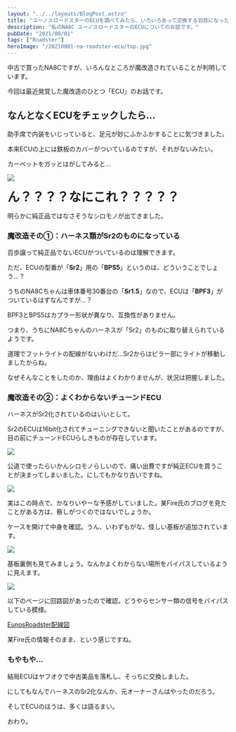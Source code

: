 ```yaml
---
layout: "../../layouts/BlogPost.astro"
title: "ユーノスロードスターのECUを調べてみたら、いろいろあって交換する羽目になった"
description: "私のNA8C ユーノスロードスターのECUについてのお話です。"
pubDate: "2021/08/01"
tags: ["Roadster"]
heroImage: "/20210801-na-roadster-ecu/top.jpg" 
---
```


中古で買ったNA8Cですが、いろんなところが魔改造されていることが判明しています。

今回は最近発覚した魔改造のひとつ「ECU」のお話です。

## なんとなくECUをチェックしたら...

助手席で内装をいじっていると、足元が妙にふかふかすることに気づきました。

本来ECUの上には鉄板のカバーがついているのですが、それがないみたい。

カーペットをガッとはがしてみると...

![](/20210801-na-roadster-ecu/image01.jpg)

<span style="font-size: 200%"><b>ん？？？？なにこれ？？？？？</b></span>

明らかに純正品ではなさそうなシロモノが出てきました。

### 魔改造その①：ハーネス類がSr2のものになっている

百歩譲って純正品でないECUがついているのは理解できます。

ただ、ECUの型番が「**Sr2**」用の「**BPS5**」というのは、どういうことでしょう...？

うちのNA8Cちゃんは車体番号30番台の「**Sr1.5**」なので、ECUは「**BPF3**」がついているはずなんですが...？

BPF3とBPS5はカプラー形状が異なり、互換性がありません。

つまり、うちにNA8Cちゃんのハーネスが「Sr2」のものに取り替えられているようです。

道理でフットライトの配線がないわけだ...Sr2からはピラー部にライトが移動しましたからね。

なぜそんなことをしたのか、理由はよくわかりませんが、状況は把握しました。

### 魔改造その②：よくわからないチューンドECU

ハーネスがSr2化されているのはいいとして。

Sr2のECUは16bit化されてチューニングできないと聞いたことがあるのですが、目の前にチューンドECUらしきものが存在しています。

![](/20210801-na-roadster-ecu/image02.jpg)

公道で使ったらいかんシロモノらしいので、痛い出費ですが純正ECUを買うことが決まってしまいました。にしてもかなり古いですね。

![](/20210801-na-roadster-ecu/image03.jpg)

実はこの時点で、かなりいやーな予感がしていました。某Fire氏のブログを見たことがある方は、察しがつくのではないでしょうか。

ケースを開けて中身を確認。うん、いわずもがな、怪しい基板が追加されています。

![](/20210801-na-roadster-ecu/image04.jpg)

基板裏側も見てみましょう。なんかよくわからない場所をバイパスしているように見えます。

![](/20210801-na-roadster-ecu/image05.jpg)

以下のページに回路図があったので確認。どうやらセンサー類の信号をバイパスしている模様。

[EunosRoadster配線図](http://do-da.co.jp/wiring_diagram/index.html)

某Fire氏の情報そのまま、という感じですね。

### もやもや...

結局ECUはヤフオクで中古美品を落札し、そっちに交換しました。

にしてもなんでハーネスのSr2化なんか、元オーナーさんはやったのだろう。

そしてECUのほうは、多くは語るまい。

おわり。